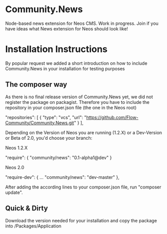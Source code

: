 # Community.News
Node-based news extension for Neos CMS.
Work in progress. Join if you have ideas what News extension for Neos should look like!

# Installation Instructions
By popular request we added a short introduction on how to include Community.News in your installation for testing purposes

The composer way
-----------------
As there is no final release version of Community.News yet, we did not register the package on packagist.
Therefore you have to include the repository in your composer.json file (the one in the Neos root)

"repositories": [
  {
    "type": "vcs",
    "url":  "https://github.com/Flow-Community/Community.News.git"
  }
],

Depending on the Version of Neos you are running (1.2.X) or a Dev-Version or Beta of 2.0, you'd choose your branch:

Neos 1.2.X

"require": {
   "community/news": "0.1-alpha1@dev"
}

Neos 2.0

"require-dev": {
    ...
    "community/news": "dev-master"
},

After adding the according lines to your composer.json file, run "composer update".


Quick & Dirty
--------------
Download the version needed for your installation and copy the package into /Packages/Application
